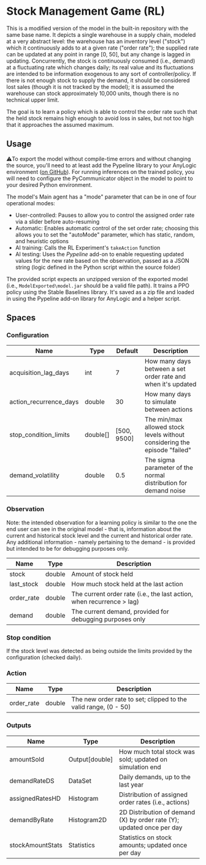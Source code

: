# Stock Management Game (RL)

This is a modified version of the model in the built-in repository with the same base name. It depicts a single warehouse in a supply chain, modeled at a very abstract level: the warehouse has an inventory level ("stock") which it continuously adds to at a given rate ("order rate"); the supplied rate can be updated at any point in range \[0, 50\], but any change is lagged in updating. Concurrently, the stock is continuously consumed (i.e., demand) at a fluctuating rate which changes daily; its real value and its fluctuations are intended to be information exogenous to any sort of controller/policy. If there is not enough stock to supply the demand, it should be considered lost sales (though it is not tracked by the model); it is assumed the warehouse can stock approximately 10,000 units, though there is no technical upper limit.

The goal is to learn a policy which is able to control the order rate such that the held stock remains high enough to avoid loss in sales, but not too high that it approaches the assumed maximum.

## Usage

⚠️To export the model without compile-time errors and without changing the source, you'll need to at least add the Pypeline library to your AnyLogic environment ([on GitHub](https://github.com/the-anylogic-company/AnyLogic-Pypeline)). For running inferences on the trained policy, you will need to configure the PyCommunicator object in the model to point to your desired Python environment.

The model's Main agent has a "mode" parameter that can be in one of four operational modes:

- User-controlled: Pauses to allow you to control the assigned order rate via a slider before auto-resuming
- Automatic: Enables automatic control of the set order rate; choosing this allows you to set the "autoMode" parameter, which has static, random, and heuristic options
- AI training: Calls the RL Experiment's `takeAction` function
- AI testing: Uses the *Pypeline* add-on to enable requesting updated values for the new rate based on the observation, passed as a JSON string (logic defined in the Python script within the source folder)

The provided script expects an unzipped version of the exported model (i.e., `ModelExported\model.jar` should be a valid file path). It trains a PPO policy using the Stable Baselines library. It's saved as a zip file and loaded in using the Pypeline add-on library for AnyLogic and a helper script.

## Spaces

### Configuration

| Name                   | Type       | Default       | Description                                                               |
|------------------------|------------|---------------|---------------------------------------------------------------------------|
| acquisition_lag_days   | int        | 7             | How many days between a set order rate and when it's updated              |
| action_recurrence_days | double     | 30            | How many days to simulate between actions                                 |
| stop_condition_limits  | double\[\] | \[500, 9500\] | The min/max allowed stock levels without considering the episode "failed" |
| demand_volatility      | double     | 0.5           | The sigma parameter of the normal distribution for demand noise           |

### Observation

Note: the intended observation for a learning policy is similar to the one the end user can see in the original model - that is, information about the current and historical stock level and the current and historical order rate. Any additional information - namely pertaining to the demand - is provided but intended to be for debugging purposes only.

| Name       | Type   | Description                                                           |
|------------|--------|-----------------------------------------------------------------------|
| stock      | double | Amount of stock held                                                  |
| last_stock | double | How much stock held at the last action                                |
| order_rate | double | The current order rate (i.e., the last action, when recurrence > lag) |
| demand     | double | The current demand, provided for debugging purposes only              |

### Stop condition
If the stock level was detected as being outside the limits provided by the configuration (checked daily).

### Action

| Name       | Type   | Description                                                     |
|------------|--------|-----------------------------------------------------------------|
| order_rate | double | The new order rate to set; clipped to the valid range, (0 - 50) |

### Outputs

| Name             | Type           | Description                                                           |
|------------------|----------------|-----------------------------------------------------------------------|
| amountSold       | Output[double] | How much total stock was sold; updated on simulation end              |
| demandRateDS     | DataSet        | Daily demands, up to the last year                                    |
| assignedRatesHD  | Histogram      | Distribution of assigned order rates (i.e., actions)                  |
| demandByRate     | Histogram2D    | 2D Distribution of demand (X) by order rate (Y); updated once per day |
| stockAmountStats | Statistics     | Statistics on stock amounts; updated once per day                     |
